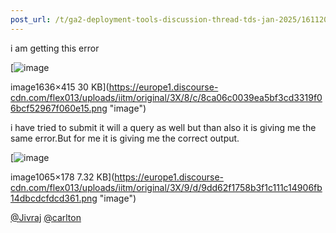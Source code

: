 ```yaml
---
post_url: /t/ga2-deployment-tools-discussion-thread-tds-jan-2025/161120/43
---
```

i am getting this error  

[![image](https://europe1.discourse-cdn.com/flex013/uploads/iitm/optimized/3X/8/c/8ca06c0039ea5bf3cd3319f06bcf52967f060e15_2_690x175.png)

image1636×415 30 KB](https://europe1.discourse-cdn.com/flex013/uploads/iitm/original/3X/8/c/8ca06c0039ea5bf3cd3319f06bcf52967f060e15.png "image")

  
i have tried to submit it will a query as well but than also it is giving me the same error.But for me it is giving me the correct output.  

[![image](https://europe1.discourse-cdn.com/flex013/uploads/iitm/original/3X/9/d/9dd62f1758b3f1c111c14906fb14dbcdcfdcd361.png)

image1065×178 7.32 KB](https://europe1.discourse-cdn.com/flex013/uploads/iitm/original/3X/9/d/9dd62f1758b3f1c111c14906fb14dbcdcfdcd361.png "image")

  
[@Jivraj](/u/jivraj) [@carlton](/u/carlton)